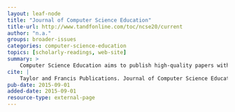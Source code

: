 ```yaml
---
layout: leaf-node
title: "Journal of Computer Science Education"
title-url: http://www.tandfonline.com/toc/ncse20/current
author: "n.a."
groups: broader-issues
categories: computer-science-education
topics: [scholarly-readings, web-site]
summary: >
    Computer Science Education aims to publish high-quality papers with a specific focus on teaching and learning within the computing discipline that are accessible and of interest to educators, researchers, and practitioners alike.
cite: |
    Taylor and Francis Publications. Journal of Computer Science Education.  Current Issue Table of Contents. Retrieved from: http://www.tandfonline.com/toc/ncse20/current.
pub-date: 2015-09-01
added-date: 2015-09-01
resource-type: external-page
---
```

